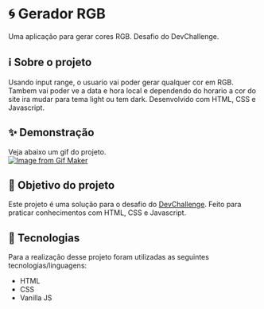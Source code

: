 # 🌀 Gerador RGB

Uma aplicação para gerar cores RGB. Desafio do DevChallenge.

## ℹ Sobre o projeto 
Usando input range, o usuario vai poder gerar qualquer cor em RGB. Tambem vai poder ve a data e hora local e dependendo do horario a cor do site ira mudar para tema light ou tem dark. Desenvolvido com HTML, CSS e Javascript.

## ✨ Demonstração    
Veja abaixo um gif do projeto.</br>
[![Image from Gif Maker](https://media.giphy.com/media/GJrmGD7hUFyk5NHH7w/giphy.gif)](https://media0.giphy.com/media/GJrmGD7hUFyk5NHH7w/giphy.gif?cid=790b76118bd5be30ce02cecc8185b92579f9036913f803d9&rid=giphy.gif&ct=g)

## 🎯 Objetivo do projeto
Este projeto é uma solução para o desafio do [DevChallenge](https://devchallenge.com.br/challenges/600da97d390f5a00213daf8d/details). 
Feito para praticar conhecimentos com HTML, CSS e Javascript.

## 🤖 Tecnologias 
Para a realização desse projeto foram utilizadas as seguintes tecnologias/linguagens: 
- HTML
- CSS
- Vanilla JS
